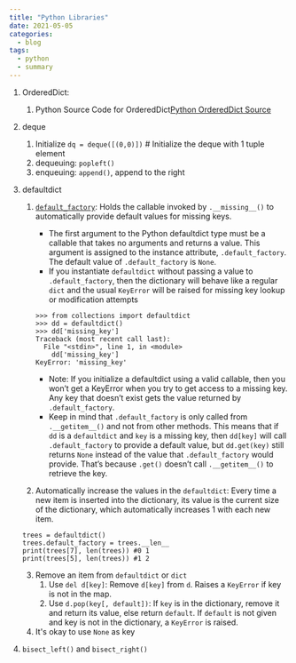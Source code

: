 ```yaml
---
title: "Python Libraries"
date: 2021-05-05
categories:
  - blog
tags:
  - python
  - summary
---
```


1. OrderedDict:
    1. Python Source Code for OrderedDict[Python OrderedDict Source]

2. deque
    1. Initialize
    `dq = deque([(0,0)])` # Initialize the deque with 1 tuple element
    2. dequeuing: `popleft()`
    3. enqueuing: `append()`, append to the right

3. defaultdict
    1. [`default_factory`][RealPython Defaultdict]: Holds the callable invoked by `.__missing__()` to automatically provide default values for missing keys. 
        * The first argument to the Python defaultdict type must be a callable that takes no arguments and returns a value. This argument is assigned to the instance attribute, `.default_factory`. The default value of `.default_factory` is `None`.
        * If you instantiate `defaultdict` without passing a value to `.default_factory`, then the dictionary will behave like a regular `dict` and the usual `KeyError` will be raised for missing key lookup or modification attempts
        ```
        >>> from collections import defaultdict
        >>> dd = defaultdict()
        >>> dd['missing_key']
        Traceback (most recent call last):
          File "<stdin>", line 1, in <module>
            dd['missing_key']
        KeyError: 'missing_key'
        ```
        * Note: If you initialize a defaultdict using a valid callable, then you won’t get a KeyError when you try to get access to a missing key. Any key that doesn’t exist gets the value returned by `.default_factory`. 
        * Keep in mind that `.default_factory` is only called from `.__getitem__()` and not from other methods. This means that if `dd` is a `defaultdict` and `key` is a missing key, then `dd[key]` will call `.default_factory` to provide a default value, but `dd.get(key)` still returns `None` instead of the value that `.default_factory` would provide. That’s because `.get()` doesn’t call `.__getitem__()` to retrieve the key.  

    2. Automatically increase the values in the `defaultdict`: Every time a new item is inserted into the dictionary, its value is the current size of the dictionary, which automatically increases 1 with each new item.
    ```
    trees = defaultdict()
    trees.default_factory = trees.__len__
    print(trees[7], len(trees)) #0 1
    print(trees[5], len(trees)) #1 2
    ```
    3. Remove an item from `defaultdict` or `dict`
        1. Use `del d[key]`: Remove `d[key]` from `d`. Raises a `KeyError` if key is not in the map.
        2. Use `d.pop(key[, default])`: If `key` is in the dictionary, remove it and return its value, else return `default`. If `default` is not given and key is not in the dictionary, a `KeyError` is raised.
    4. It's okay to use `None` as key


4. `bisect_left()` and `bisect_right()`



[Python OrderedDict Source]: https://github.com/python/cpython/blob/226a012d1cd61f42ecd3056c554922f359a1a35d/Objects/odictobject.c
[RealPython Defaultdict]: https://realpython.com/python-defaultdict/#diving-deeper-into-defaultdict